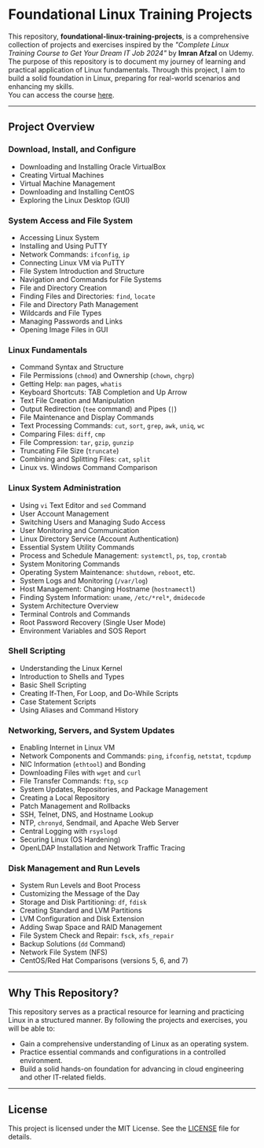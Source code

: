 # Foundational Linux Training Projects

This repository, **foundational-linux-training-projects**, is a comprehensive collection of projects and exercises inspired by the *"Complete Linux Training Course to Get Your Dream IT Job 2024"* by **Imran Afzal** on Udemy. The purpose of this repository is to document my journey of learning and practical application of Linux fundamentals. Through this project, I aim to build a solid foundation in Linux, preparing for real-world scenarios and enhancing my skills.  
You can access the course [here](https://www.udemy.com/course/complete-linux-training-course-to-get-your-dream-it-job/).

---

## Project Overview

### Download, Install, and Configure
- Downloading and Installing Oracle VirtualBox  
- Creating Virtual Machines  
- Virtual Machine Management  
- Downloading and Installing CentOS  
- Exploring the Linux Desktop (GUI)  

### System Access and File System
- Accessing Linux System  
- Installing and Using PuTTY  
- Network Commands: `ifconfig`, `ip`  
- Connecting Linux VM via PuTTY  
- File System Introduction and Structure  
- Navigation and Commands for File Systems  
- File and Directory Creation  
- Finding Files and Directories: `find`, `locate`  
- File and Directory Path Management  
- Wildcards and File Types  
- Managing Passwords and Links  
- Opening Image Files in GUI  

### Linux Fundamentals
- Command Syntax and Structure  
- File Permissions (`chmod`) and Ownership (`chown`, `chgrp`)  
- Getting Help: `man` pages, `whatis`  
- Keyboard Shortcuts: TAB Completion and Up Arrow  
- Text File Creation and Manipulation  
- Output Redirection (`tee` command) and Pipes (`|`)  
- File Maintenance and Display Commands  
- Text Processing Commands: `cut`, `sort`, `grep`, `awk`, `uniq`, `wc`  
- Comparing Files: `diff`, `cmp`  
- File Compression: `tar`, `gzip`, `gunzip`  
- Truncating File Size (`truncate`)  
- Combining and Splitting Files: `cat`, `split`  
- Linux vs. Windows Command Comparison  

### Linux System Administration
- Using `vi` Text Editor and `sed` Command  
- User Account Management  
- Switching Users and Managing Sudo Access  
- User Monitoring and Communication  
- Linux Directory Service (Account Authentication)  
- Essential System Utility Commands  
- Process and Schedule Management: `systemctl`, `ps`, `top`, `crontab`  
- System Monitoring Commands  
- Operating System Maintenance: `shutdown`, `reboot`, etc.  
- System Logs and Monitoring (`/var/log`)  
- Host Management: Changing Hostname (`hostnamectl`)  
- Finding System Information: `uname`, `/etc/*rel*`, `dmidecode`  
- System Architecture Overview  
- Terminal Controls and Commands  
- Root Password Recovery (Single User Mode)  
- Environment Variables and SOS Report  

### Shell Scripting
- Understanding the Linux Kernel  
- Introduction to Shells and Types  
- Basic Shell Scripting  
- Creating If-Then, For Loop, and Do-While Scripts  
- Case Statement Scripts  
- Using Aliases and Command History  

### Networking, Servers, and System Updates
- Enabling Internet in Linux VM  
- Network Components and Commands: `ping`, `ifconfig`, `netstat`, `tcpdump`  
- NIC Information (`ethtool`) and Bonding  
- Downloading Files with `wget` and `curl`  
- File Transfer Commands: `ftp`, `scp`  
- System Updates, Repositories, and Package Management  
- Creating a Local Repository  
- Patch Management and Rollbacks  
- SSH, Telnet, DNS, and Hostname Lookup  
- NTP, `chronyd`, Sendmail, and Apache Web Server  
- Central Logging with `rsyslogd`  
- Securing Linux (OS Hardening)  
- OpenLDAP Installation and Network Traffic Tracing  

### Disk Management and Run Levels
- System Run Levels and Boot Process  
- Customizing the Message of the Day  
- Storage and Disk Partitioning: `df`, `fdisk`  
- Creating Standard and LVM Partitions  
- LVM Configuration and Disk Extension  
- Adding Swap Space and RAID Management  
- File System Check and Repair: `fsck`, `xfs_repair`  
- Backup Solutions (`dd` Command)  
- Network File System (NFS)  
- CentOS/Red Hat Comparisons (versions 5, 6, and 7)  

---

## Why This Repository?

This repository serves as a practical resource for learning and practicing Linux in a structured manner. By following the projects and exercises, you will be able to:
- Gain a comprehensive understanding of Linux as an operating system.  
- Practice essential commands and configurations in a controlled environment.  
- Build a solid hands-on foundation for advancing in cloud engineering and other IT-related fields.  

---

## License

This project is licensed under the MIT License. See the [LICENSE](LICENSE) file for details.
